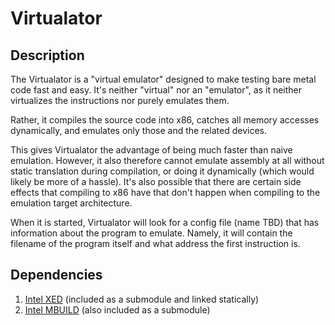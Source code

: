 # Virtualator

## Description

The Virtualator is a "virtual emulator" designed to make testing bare metal code
fast and easy. It's neither "virtual" nor an "emulator", as it neither
virtualizes the instructions nor purely emulates them.

Rather, it compiles the source code into x86, catches all memory accesses
dynamically, and emulates only those and the related devices.

This gives Virtualator the advantage of being much faster than naive emulation.
However, it also therefore cannot emulate assembly at all without static
translation during compilation, or doing it dynamically (which would likely
be more of a hassle). It's also possible that there are certain side effects
that compiling to x86 have that don't happen when compiling to the emulation
target architecture.

When it is started, Virtualator will look for a config file (name TBD) that has
information about the program to emulate. Namely, it will contain the filename
of the program itself and what address the first instruction is.

## Dependencies

1. [Intel XED](https://github.com/intelxed/xed)
   (included as a submodule and linked statically)
2. [Intel MBUILD](https://github.com/intelxed/mbuild)
   (also included as a submodule)
